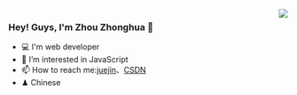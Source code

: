 <img align="right" src="https://github-readme-stats.vercel.app/api?username=ywanzhou&show_icons=true&icon_color=CE1D2D&text_color=718096&bg_color=ffffff&hide_title=true" />


### Hey! Guys, I'm Zhou Zhonghua 👋


- 💻 I'm web developer
- 👀 I’m interested in JavaScript
- 📫 How to reach me:[juejin](https://juejin.cn/user/3350967174838701)、[CSDN](https://blog.csdn.net/weixin_46163658)
- ♟ Chinese
